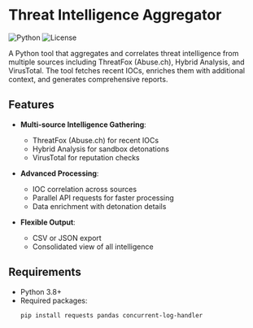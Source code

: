 # Threat Intelligence Aggregator

![Python](https://img.shields.io/badge/python-3.8+-blue.svg)
![License](https://img.shields.io/badge/license-MIT-green.svg)

A Python tool that aggregates and correlates threat intelligence from multiple sources including ThreatFox (Abuse.ch), Hybrid Analysis, and VirusTotal. The tool fetches recent IOCs, enriches them with additional context, and generates comprehensive reports.

## Features

- **Multi-source Intelligence Gathering**:
  - ThreatFox (Abuse.ch) for recent IOCs
  - Hybrid Analysis for sandbox detonations
  - VirusTotal for reputation checks

- **Advanced Processing**:
  - IOC correlation across sources
  - Parallel API requests for faster processing
  - Data enrichment with detonation details

- **Flexible Output**:
  - CSV or JSON export
  - Consolidated view of all intelligence

## Requirements

- Python 3.8+
- Required packages:
  ```bash
  pip install requests pandas concurrent-log-handler
